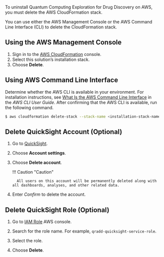 To uninstall Quantum Computing Exploration for Drug Discovery on AWS, you must delete the AWS CloudFormation stack. 

You can use either the AWS Management Console or the AWS Command Line Interface (CLI) to delete the CloudFormation stack.

## Using the AWS Management Console

1. Sign in to the [AWS CloudFormation][cloudformation-console] console.
2. Select this solution’s installation stack.
3. Choose **Delete**.

## Using AWS Command Line Interface

Determine whether the AWS CLI is available in your environment. For installation instructions, see [What Is the AWS Command Line Interface][aws-cli] in the *AWS CLI User Guide*. After confirming that the AWS CLI is available, run the following command.

```bash
$ aws cloudformation delete-stack --stack-name <installation-stack-name>
```

## Delete QuickSight Account (Optional)

1. Go to [QuickSight](https://us-east-1.quicksight.aws.amazon.com/sn/admin).

2. Choose **Account settings**. 

3. Choose **Delete account**.

    !!! Caution "Caution"

         All users on this account will be permanently deleted along with all dashboards, analyses, and other related data. 

4. Enter *Confirm* to delete the account.

## Delete QuickSight Role (Optional)

1. Go to [IAM Role](https://console.aws.amazon.com/iamv2/home#/roles) AWS console.

2. Search for the role name. For example, `qradd-quicksight-service-role`.

3. Select the role.

4. Choose **Delete**.

[cloudformation-console]: https://console.aws.amazon.com/cloudformation/home
[aws-cli]: https://docs.aws.amazon.com/cli/latest/userguide/cli-chap-welcome.html
